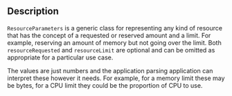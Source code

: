 ## Description

`ResourceParameters` is a generic class for representing any kind of resource that has the concept of a requested or reserved amount and a limit. For example, reserving an amount of memory but not going over the limit. Both `resourceRequested` and `resourceLimit` are optional and can be omitted as appropriate for a particular use case.

The values are just numbers and the application parsing application can interpret these however it needs. For example, for a memory limit these may be bytes, for a CPU limit they could be the proportion of CPU to use.
